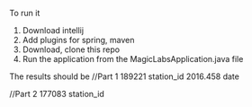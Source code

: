 To run it
1. Download intellij
2. Add plugins for spring, maven
3. Download, clone this repo
4. Run the application from the MagicLabsApplication.java file

The results should be 
//Part 1
189221 station_id
2016.458 date

//Part 2
177083 station_id

